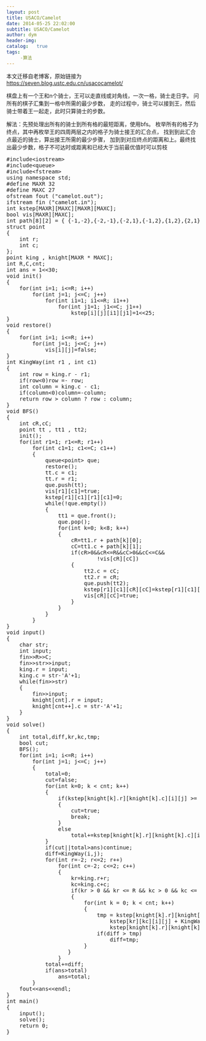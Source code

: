 ```yaml
---
layout: post
title: USACO/Camelot
date: 2014-05-25 22:02:00
subtitle: USACO/Camelot
author: dym
header-img:
catalog:   true
tags:
     -算法
---
```


本文迁移自老博客，原始链接为 <https://seven.blog.ustc.edu.cn/usacocamelot/>

棋盘上有一个王和n个骑士，王可以走直线或对角线，一次一格，骑士走日字。
问所有的棋子汇集到一格中所需的最少步数，
走的过程中，骑士可以接到王，然后骑士带着王一起走，此时只算骑士的步数。


解法：先预处理出所有的骑士到所有格的最短距离，使用bfs。
枚举所有的格子为终点，其中再枚举王的四周两层之内的格子为骑士接王的汇合点，
找到到此汇合点最近的骑士，算出接王所需的最少步骤，
加到到对应终点的距离和上。最终找出最少步数，格子不可达时或距离和已经大于当前最优值时可以剪枝
<pre class = "brush:[cpp]">
#include&lt;iostream&gt;
#include&lt;queue&gt;
#include&lt;fstream&gt;
using namespace std;
#define MAXR 32
#define MAXC 27
ofstream fout ("camelot.out");
ifstream fin ("camelot.in");
int kstep[MAXR][MAXC][MAXR][MAXC];
bool vis[MAXR][MAXC];
int path[8][2] = { {-1,-2},{-2,-1},{-2,1},{-1,2},{1,2},{2,1},{2,-1},{1,-2} };
struct point
{
    int r;
    int c;
};
point king , knight[MAXR * MAXC];
int R,C,cnt;
int ans = 1&lt;&lt;30;
void init()
{
    for(int i=1; i<=R; i++)
        for(int j=1; j<=C; j++)
            for(int i1=1; i1<=R; i1++)
                for(int j1=1; j1<=C; j1++)
                    kstep[i][j][i1][j1]=1<<25;
}
void restore()
{
    for(int i=1; i<=R; i++)
        for(int j=1; j<=C; j++)
            vis[i][j]=false;
}
int KingWay(int r1 , int c1)
{
    int row = king.r - r1;
    if(row<0)row =- row;
    int column = king.c - c1;
    if(column<0)column=-column;
    return row > column ? row : column;
}
void BFS()
{
    int cR,cC;
    point tt , tt1 , tt2;
    init();
    for(int r1=1; r1<=R; r1++)
        for(int c1=1; c1<=C; c1++)
        {
            queue&lt;point&gt; que;
            restore();
            tt.c = c1;
            tt.r = r1;
            que.push(tt);
            vis[r1][c1]=true;
            kstep[r1][c1][r1][c1]=0;
            while(!que.empty())
            {
                tt1 = que.front();
                que.pop();
                for(int k=0; k<8; k++)
                {
                    cR=tt1.r + path[k][0];
                    cC=tt1.c + path[k][1];
                    if(cR>0&&cR<=R&&cC>0&&cC<=C&&
                            !vis[cR][cC])
                    {
                        tt2.c = cC;
                        tt2.r = cR;
                        que.push(tt2);
                        kstep[r1][c1][cR][cC]=kstep[r1][c1][tt1.r][tt1.c] + 1;
                        vis[cR][cC]=true;
                    }
                }
            }
        }
}
void input()
{
    char str;
    int input;
    fin&gt;&gt;R&gt;&gt;C;
    fin&gt;&gt;str&gt;&gt;input;
    king.r = input;
    king.c = str-'A'+1;
    while(fin&gt;&gt;str)
    {
        fin&gt;&gt;input;
        knight[cnt].r = input;
        knight[cnt++].c = str-'A'+1;
    }
}
void solve()
{
    int total,diff,kr,kc,tmp;
    bool cut;
    BFS();
    for(int i=1; i<=R; i++)
        for(int j=1; j<=C; j++)
        {
            total=0;
            cut=false;
            for(int k=0; k < cnt; k++)
            {
                if(kstep[knight[k].r][knight[k].c][i][j] >= (1&lt;&lt;25))
                {
                    cut=true;
                    break;
                }
                else 
                    total+=kstep[knight[k].r][knight[k].c][i][j];
            }
            if(cut||total>ans)continue;
            diff=KingWay(i,j);
            for(int r=-2; r<=2; r++)
                for(int c=-2; c<=2; c++)
                {
                    kr=king.r+r;
                    kc=king.c+c;
                    if(kr > 0 && kr <= R && kc > 0 && kc <= C)
                    {
                        for(int k = 0; k < cnt; k++)
                        {
                            tmp = kstep[knight[k].r][knight[k].c][kr][kc] +
                                kstep[kr][kc][i][j] + KingWay(kr,kc) -
                                kstep[knight[k].r][knight[k].c][i][j];
                            if(diff > tmp)
                                diff=tmp;
                        }
                   }
                }
            total+=diff;
            if(ans>total)
                ans=total;
        }
    fout&lt;&lt;ans&lt;&lt;endl;
}
int main()
{
    input();
    solve();
    return 0;
}
</pre>
